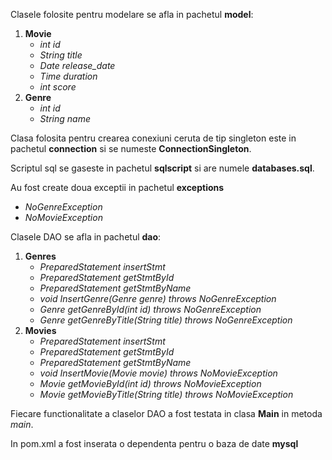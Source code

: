 <!DOCTYPE html>
<html>
  <headL>
  </head>  
  <body>
  <p>
    Clasele folosite pentru modelare se afla in pachetul <strong>model</strong>: 
   <ol>
     <li><strong>Movie</strong>
       <ul>
         <li><em>int id</em></li>
         <li><em>String title</em></li>
         <li><em>Date release_date</em></li>
         <li><em>Time duration</em></li>
         <li><em>int score</em></li>
       </ul>
      </li>
      <li><strong>Genre</strong> 
          <ul>
            <li><em>int id</em></li>
            <li><em>String name</em></li>
          </ul>
      </li>
   </ol>  
  </p>
  <p>
    Clasa folosita pentru crearea conexiuni ceruta de tip singleton este in pachetul <strong>connection</strong> si se
    numeste <strong>ConnectionSingleton</strong>.
  </p> 
  <p>
    Scriptul sql se gaseste in pachetul <strong>sqlscript</strong> si are numele <strong>databases.sql</strong>.
  </p>  
  <p>
    Au fost create doua exceptii in pachetul <strong>exceptions</strong>
    <ul> 
      <li><em>NoGenreException</em></li>
      <li><em>NoMovieException</em></li>
    </ul>  
  </p>  
  <p>
    Clasele DAO se afla in pachetul <strong>dao</strong>: 
   <ol>
     <li><strong>Genres</strong>
       <ul>
         <li><em>PreparedStatement insertStmt</em></li>
         <li><em>PreparedStatement getStmtById</em></li>
         <li><em>PreparedStatement getStmtByName</em></li>
         <li><em>void InsertGenre(Genre genre) throws NoGenreException</em></li>
         <li><em>Genre getGenreById(int id) throws  NoGenreException</em></li>
         <li><em>Genre getGenreByTitle(String title) throws  NoGenreException</em></li>
       </ul>
      </li>
      <li><strong>Movies</strong> 
          <ul>
             <li><em>PreparedStatement insertStmt</em></li>
             <li><em>PreparedStatement getStmtById</em></li>
             <li><em>PreparedStatement getStmtByName</em></li>
             <li><em>void InsertMovie(Movie movie) throws NoMovieException</em></li>
             <li><em>Movie getMovieById(int id) throws  NoMovieException</em></li>
             <li><em>Movie getMovieByTitle(String title) throws  NoMovieException</em></li>
          </ul>
      </li>
   </ol>  
  </p>
  <p>
  Fiecare functionalitate a claselor DAO a fost testata in clasa <strong>Main</strong> in metoda <em>main</em>.
  </p>
  <p>
  In pom.xml a fost inserata o dependenta pentru o baza de date <strong>mysql</strong>
  </p>
  </body>
</html>
